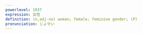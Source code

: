 ```yaml
---
powerlevel: 1937
expression: 女性
definition: (n,adj-no) woman; female; feminine gender; (P)
pronunciation: じょせい
---
```

